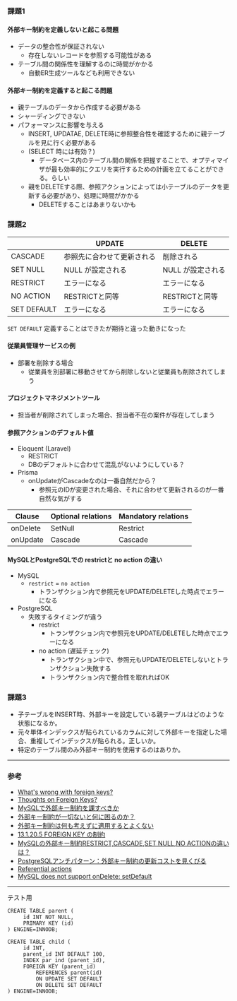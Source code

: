 ### 課題1
#### 外部キー制約を定義しないと起こる問題
- データの整合性が保証されない
  - 存在しないレコードを参照する可能性がある
- テーブル間の関係性を理解するのに時間がかかる
  - 自動ER生成ツールなども利用できない

#### 外部キー制約を定義すると起こる問題
- 親テーブルのデータから作成する必要がある
- シャーディングできない
- パフォーマンスに影響を与える
  - INSERT, UPDATAE, DELETE時に参照整合性を確認するために親テーブルを見に行く必要がある
  - (SELECT 時には有効？)
    - データベース内のテーブル間の関係を把握することで、オプティマイザが最も効率的にクエリを実行するための計画を立てることができる。らしい
  - 親をDELETEする際、参照アクションによっては小テーブルのデータを更新する必要があり、処理に時間がかかる
    - DELETEすることはあまりないかも

### 課題2

|    |  UPDATE  |  DELETE  |
| ---- | ---- | ---- |
|  CASCADE  |  参照先に合わせて更新される  |  削除される  |
|  SET NULL  |  NULL が設定される  |  NULL が設定される  |
|  RESTRICT  |  エラーになる  |  エラーになる  |
|  NO ACTION  |  RESTRICTと同等  |  RESTRICTと同等  |
|  SET DEFAULT  | エラーになる  |  エラーになる  |

`SET DEFAULT` 定義することはできたが期待と違った動きになった

#### 従業員管理サービスの例
- 部署を削除する場合
  - 従業員を別部署に移動させてから削除しないと従業員も削除されてしまう

#### プロジェクトマネジメントツール
- 担当者が削除されてしまった場合、担当者不在の案件が存在してしまう

#### 参照アクションのデフォルト値
- Eloquent (Laravel)
  - RESTRICT
  - DBのデフォルトに合わせて混乱がないようにしている？
- Prisma
  - onUpdateがCascadeなのは一番自然だから？
    - 参照元のIDが変更された場合、それに合わせて更新されるのが一番自然な気がする

|  Clause  |  Optional relations  |  Mandatory relations  |
| ---- | ---- | ---- |
|  onDelete  |  SetNull  |  Restrict  |
|  onUpdate  |  Cascade  |  Cascade  |




#### MySQLとPostgreSQLでの restrictと no action の違い
- MySQL
  - `restrict` = `no action`
    - トランザクション内で参照元をUPDATE/DELETEした時点でエラーになる
- PostgreSQL
  - 失敗するタイミングが違う
    - restrict
      - トランザクション内で参照元をUPDATE/DELETEした時点でエラーになる
    - no action (遅延チェック)
      - トランザクション中で、参照元もUPDATE/DELETEしないとトランザクション失敗する
      - トランザクション内で整合性を取れればOK

### 課題3
- 子テーブルをINSERT時、外部キーを設定している親テーブルはどのような状態になるか。
- 元々単体インデックスが貼られているカラムに対して外部キーを指定した場合、重複してインデックスが貼られる。正しいか。
- 特定のテーブル間のみ外部キー制約を使用するのはありか。

---
### 参考
- [What's wrong with foreign keys?](https://stackoverflow.com/questions/83147/whats-wrong-with-foreign-keys)
- [Thoughts on Foreign Keys? ](https://github.com/github/gh-ost/issues/331)
- [MySQLで外部キー制約を課すべきか](https://ri.hateblo.jp/entry/2017/08/31/115328)
- [外部キー制約が一切ないと何に困るのか？](https://zenn.dev/praha/articles/2667cbb1ab7233)
- [外部キー制約は何も考えずに適用するとよくない](https://blog.j5ik2o.me/entry/2020/06/16/105311)
- [13.1.20.5 FOREIGN KEY の制約](https://dev.mysql.com/doc/refman/8.0/ja/create-table-foreign-keys.html#foreign-key-referential-actions)
- [MySQLの外部キー制約RESTRICT,CASCADE,SET NULL,NO ACTIONの違いは？](https://qiita.com/suin/items/21fe6c5a78c1505b19cb)
- [PostgreSQLアンチパターン：外部キー制約の更新コストを見くびる](https://qiita.com/masudakz/items/ecbfc0f4ace2a7cef0f0)
- [Referential actions](https://www.prisma.io/docs/concepts/components/prisma-schema/relations/referential-actions)
- [MySQL does not support onDelete: setDefault](https://github.com/prisma/prisma/issues/11498)

--- 
テスト用
```
CREATE TABLE parent (
     id INT NOT NULL,
     PRIMARY KEY (id)
) ENGINE=INNODB;

CREATE TABLE child (
     id INT,
     parent_id INT DEFAULT 100,
     INDEX par_ind (parent_id),
     FOREIGN KEY (parent_id)
         REFERENCES parent(id)
         ON UPDATE SET DEFAULT
         ON DELETE SET DEFAULT
) ENGINE=INNODB;
```